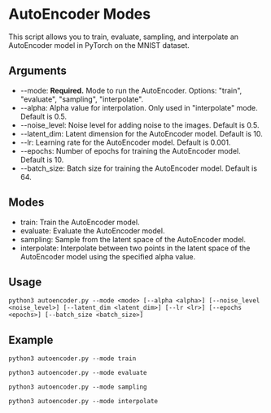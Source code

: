 # AutoEncoder Modes

This script allows you to train, evaluate, sampling, and interpolate an AutoEncoder model in PyTorch on the MNIST dataset.

## Arguments
- --mode: **Required.** Mode to run the AutoEncoder. Options: "train", "evaluate", "sampling", "interpolate".
- --alpha: Alpha value for interpolation. Only used in "interpolate" mode. Default is 0.5.
- --noise_level: Noise level for adding noise to the images. Default is 0.5.
- --latent_dim: Latent dimension for the AutoEncoder model. Default is 10.
- --lr: Learning rate for the AutoEncoder model. Default is 0.001.
- --epochs: Number of epochs for training the AutoEncoder model. Default is 10.
- --batch_size: Batch size for training the AutoEncoder model. Default is 64.

## Modes
- train: Train the AutoEncoder model.
- evaluate: Evaluate the AutoEncoder model.
- sampling: Sample from the latent space of the AutoEncoder model.
- interpolate: Interpolate between two points in the latent space of the AutoEncoder model using the specified alpha value.

## Usage
``` $bash
python3 autoencoder.py --mode <mode> [--alpha <alpha>] [--noise_level <noise_level>] [--latent_dim <latent_dim>] [--lr <lr>] [--epochs <epochs>] [--batch_size <batch_size>]
```

## Example

``` $bash
python3 autoencoder.py --mode train

python3 autoencoder.py --mode evaluate

python3 autoencoder.py --mode sampling

python3 autoencoder.py --mode interpolate
```